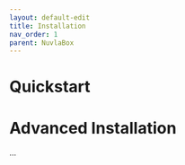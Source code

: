 ```yaml
---
layout: default-edit
title: Installation
nav_order: 1
parent: NuvlaBox
---
```


# Quickstart



# Advanced Installation

...

